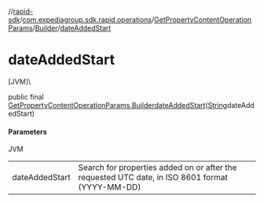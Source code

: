 //[rapid-sdk](../../../../index.md)/[com.expediagroup.sdk.rapid.operations](../../index.md)/[GetPropertyContentOperationParams](../index.md)/[Builder](index.md)/[dateAddedStart](date-added-start.md)

# dateAddedStart

[JVM]\

public final [GetPropertyContentOperationParams.Builder](index.md)[dateAddedStart](date-added-start.md)([String](https://docs.oracle.com/javase/8/docs/api/java/lang/String.html)dateAddedStart)

#### Parameters

JVM

| | |
|---|---|
| dateAddedStart | Search for properties added on or after the requested UTC date, in ISO 8601 format (YYYY-MM-DD) |

